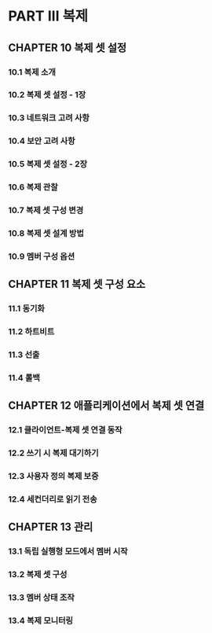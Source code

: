 # PART III 복제

## CHAPTER 10 복제 셋 설정

### 10.1 복제 소개
### 10.2 복제 셋 설정 - 1장
### 10.3 네트워크 고려 사항
### 10.4 보안 고려 사항
### 10.5 복제 셋 설정 - 2장
### 10.6 복제 관찰
### 10.7 복제 셋 구성 변경
### 10.8 복제 셋 설계 방법
### 10.9 멤버 구성 옵션

## CHAPTER 11 복제 셋 구성 요소

### 11.1 동기화
### 11.2 하트비트
### 11.3 선출
### 11.4 롤백

## CHAPTER 12 애플리케이션에서 복제 셋 연결

### 12.1 클라이언트-복제 셋 연결 동작
### 12.2 쓰기 시 복제 대기하기
### 12.3 사용자 정의 복제 보증
### 12.4 세컨더리로 읽기 전송

## CHAPTER 13 관리

### 13.1 독립 실행형 모드에서 멤버 시작
### 13.2 복제 셋 구성
### 13.3 멤버 상태 조작
### 13.4 복제 모니터링
